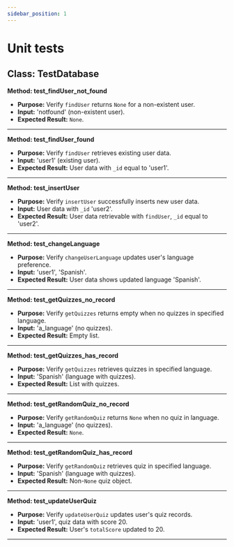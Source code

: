 ```yaml
---
sidebar_position: 1
---
```


# Unit tests

## Class: TestDatabase

**Method: test_findUser_not_found**
- **Purpose:** Verify `findUser` returns `None` for a non-existent user.
- **Input:** 'notfound' (non-existent user).
- **Expected Result:** `None`.

---

**Method: test_findUser_found**
- **Purpose:** Verify `findUser` retrieves existing user data.
- **Input:** 'user1' (existing user).
- **Expected Result:** User data with `_id` equal to 'user1'.

---

**Method: test_insertUser**
- **Purpose:** Verify `insertUser` successfully inserts new user data.
- **Input:** User data with `_id` 'user2'.
- **Expected Result:** User data retrievable with `findUser`, `_id` equal to 'user2'.

---

**Method: test_changeLanguage**
- **Purpose:** Verify `changeUserLanguage` updates user's language preference.
- **Input:** 'user1', 'Spanish'.
- **Expected Result:** User data shows updated language 'Spanish'.

---

**Method: test_getQuizzes_no_record**
- **Purpose:** Verify `getQuizzes` returns empty when no quizzes in specified language.
- **Input:** 'a_language' (no quizzes).
- **Expected Result:** Empty list.

---

**Method: test_getQuizzes_has_record**
- **Purpose:** Verify `getQuizzes` retrieves quizzes in specified language.
- **Input:** 'Spanish' (language with quizzes).
- **Expected Result:** List with quizzes.

---

**Method: test_getRandomQuiz_no_record**
- **Purpose:** Verify `getRandomQuiz` returns `None` when no quiz in language.
- **Input:** 'a_language' (no quizzes).
- **Expected Result:** `None`.

---

**Method: test_getRandomQuiz_has_record**
- **Purpose:** Verify `getRandomQuiz` retrieves quiz in specified language.
- **Input:** 'Spanish' (language with quizzes).
- **Expected Result:** Non-`None` quiz object.

---

**Method: test_updateUserQuiz**
- **Purpose:** Verify `updateUserQuiz` updates user's quiz records.
- **Input:** 'user1', quiz data with score 20.
- **Expected Result:** User's `totalScore` updated to 20.

---
